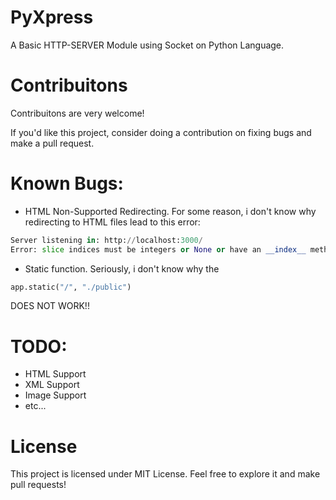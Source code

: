 # PyXpress
A Basic HTTP-SERVER Module using Socket on Python Language.

# Contribuitons
Contribuitons are very welcome! 

If you'd like this project, consider doing a contribution on fixing bugs and make a pull request.

# Known Bugs:
- HTML Non-Supported Redirecting. For some reason, i don't know why redirecting to HTML files lead to this error:
```py
Server listening in: http://localhost:3000/
Error: slice indices must be integers or None or have an __index__ method
```
- Static function. Seriously, i don't know why the
```py
app.static("/", "./public")
```
DOES NOT WORK!!

# TODO:
- HTML Support
- XML Support
- Image Support
- etc...

# License
This project is licensed under MIT License. Feel free to explore it and make pull requests!
